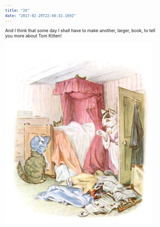 ```yaml
---
title: "26"
date: "2017-02-29T22:40:32.169Z"
---
```


And I think that some day I shall have to make another, larger, book, to tell you more about Tom Kitten!

![Kittens playing](./tom55.jpg)


